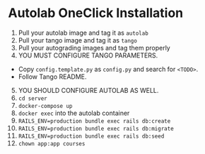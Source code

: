 # Autolab OneClick Installation

1. Pull your autolab image and tag it as `autolab`
2. Pull your tango image and tag it as `tango`
3. Pull your autograding images and tag them properly
4. YOU MUST CONFIGURE TANGO PARAMETERS.
  - Copy `config.template.py` as `config.py` and search for `<TODO>`.
  - Follow Tango README.
5. YOU SHOULD CONFIGURE AUTOLAB AS WELL.
4. `cd server`
5. `docker-compose up`
6. `docker exec` into the autolab container
7. `RAILS_ENV=production bundle exec rails db:create`
8. `RAILS_ENV=production bundle exec rails db:migrate`
9. `RAILS_ENV=production bundle exec rails db:seed`
10. `chown app:app courses`
